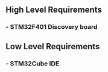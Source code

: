 ## High Level Requirements
### - STM32F401 Discovery board

## Low Level Requirements
### - STM32Cube IDE
